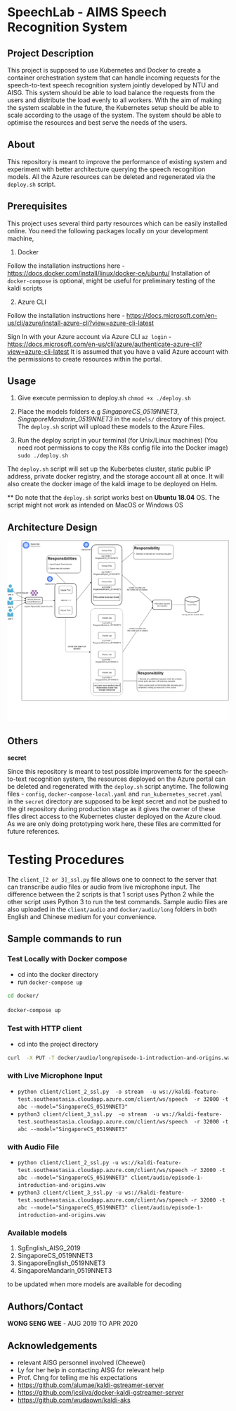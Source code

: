 # SpeechLab - AIMS Speech Recognition System 

## Project Description

This project is supposed to use Kubernetes and Docker to create a container orchestration system that can handle incoming requests for the speech-to-text speech recognition system jointly developed by NTU and AISG. This system should be able to load balance the requests from the users and distribute the load evenly to all workers. With the aim of making the system scalable in the future, the Kubernetes setup should be able to scale according to the usage of the system. The system should be able to optimise the resources and best serve the needs of the users.

## About

This repository is meant to improve the performance of existing system and experiment with better architecture querying the speech recognition models. All the Azure resources can be deleted and regenerated via the `deploy.sh` script. 

## Prerequisites

This project uses several third party resources which can be easily installed online. 
You need the following packages locally on your development machine,

1. Docker

Follow the installation instructions here - https://docs.docker.com/install/linux/docker-ce/ubuntu/
Installation of `docker-compose` is optional, might be useful for preliminary testing of the kaldi scripts

2. Azure CLI

Follow the installation instructions here - https://docs.microsoft.com/en-us/cli/azure/install-azure-cli?view=azure-cli-latest

Sign In with your Azure account via Azure CLI `az login` - https://docs.microsoft.com/en-us/cli/azure/authenticate-azure-cli?view=azure-cli-latest
It is assumed that you have a valid Azure account with the permissions to create resources within the portal.

## Usage

1. Give execute permission to deploy.sh
`chmod +x ./deploy.sh`

2. Place the models folders e.g *SingaporeCS_0519NNET3*, *SingaporeMandarin_0519NNET3* in the `models/` directory of this project.
The `deploy.sh` script will upload these models to the Azure Files. 

3. Run the deploy script in your terminal (for Unix/Linux machines) (You need root permissions to copy the K8s config file into the Docker image)
`sudo ./deploy.sh`

The `deploy.sh` script will set up the Kuberbetes cluster, static public IP address, private docker registry, and the storage account all at once. It will also create the docker image of the kaldi image to be deployed on Helm. 

** Do note that the `deploy.sh` script works best on **Ubuntu 18.04** OS. The script might not work as intended on MacOS or Windows OS

## Architecture Design 

![Archtecture Diagram](./architecture_diagram.png)

## Others

**secret**

Since this repository is meant to test possible improvements for the speech-to-text recognition system, the resources deployed on the Azure portal can be deleted and regenerated with the `deploy.sh` script anytime. The following files - `config`, `docker-compose-local.yaml` and `run_kubernetes_secret.yaml` in the `secret` directory are supposed to be kept secret and not be pushed to the git repository during production stage as it gives the owner of these files direct access to the Kubernetes cluster deployed on the Azure cloud. As we are only doing prototyping work here, these files are committed for future references.

# Testing Procedures

The `client_[2 or 3]_ssl.py` file allows one to connect to the server that can transcribe audio files or audio from live microphone input. The difference between the 2 scripts is that 1 script uses Python 2 while the other script uses Python 3 to run the test commands. Sample audio files are also uploaded in the `client/audio` and `docker/audio/long` folders in both English and Chinese medium for your convenience. 

## Sample commands to run

### Test Locally with Docker compose

- cd into the docker directory
- run `docker-compose up`

```bash
cd docker/

docker-compose up
```

### Test with HTTP client

- cd into the project directory

```bash
curl  -X PUT -T docker/audio/long/episode-1-introduction-and-origins.wav --header "model: SingaporeCS_0519NNET3" --header "content-type: audio/x-wav" "http://kaldi-feature-test.southeastasia.cloudapp.azure.com/client/dynamic/recognize"

```

### with Live Microphone Input

- `python client/client_2_ssl.py  -o stream  -u ws://kaldi-feature-test.southeastasia.cloudapp.azure.com/client/ws/speech  -r 32000 -t abc --model="SingaporeCS_0519NNET3"`
- `python3 client/client_3_ssl.py  -o stream  -u ws://kaldi-feature-test.southeastasia.cloudapp.azure.com/client/ws/speech  -r 32000 -t abc --model="SingaporeCS_0519NNET3"`

### with Audio File

- `python client/client_2_ssl.py -u ws://kaldi-feature-test.southeastasia.cloudapp.azure.com/client/ws/speech -r 32000 -t abc --model="SingaporeCS_0519NNET3" client/audio/episode-1-introduction-and-origins.wav`
- `python3 client/client_3_ssl.py -u ws://kaldi-feature-test.southeastasia.cloudapp.azure.com/client/ws/speech -r 32000 -t abc --model="SingaporeCS_0519NNET3" client/audio/episode-1-introduction-and-origins.wav`

### Available models

1. SgEnglish_AISG_2019
2. SingaporeCS_0519NNET3
3. SingaporeEnglish_0519NNET3
4. SingaporeMandarin_0519NNET3

to be updated when more models are available for decoding

## Authors/Contact

**WONG SENG WEE** - AUG 2019 TO APR 2020

## Acknowledgements

* relevant AISG personnel involved (Cheewei)
* Ly for her help in contacting AISG for relevant help
* Prof. Chng for telling me his expectations
* https://github.com/alumae/kaldi-gstreamer-server
* https://github.com/jcsilva/docker-kaldi-gstreamer-server
* https://github.com/wudaown/kaldi-aks
